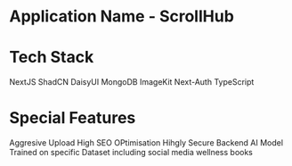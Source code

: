 # Application Name - ScrollHub

# Tech Stack

NextJS
ShadCN
DaisyUI
MongoDB
ImageKit
Next-Auth
TypeScript

# Special Features

Aggresive Upload
High SEO OPtimisation
Hihgly Secure Backend 
AI Model Trained on specific Dataset including social media wellness books 